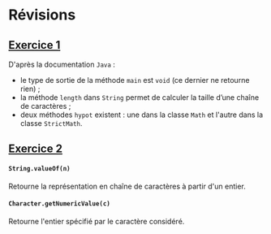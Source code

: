 # Révisions

## [Exercice 1](Exercice1.java)
D'après la documentation `Java` :
- le type de sortie de la méthode `main` est `void` (ce dernier ne retourne rien) ;
- la méthode `length` dans `String` permet de calculer la taille d’une chaîne de caractères ;
- deux méthodes `hypot` existent : une dans la classe `Math` et l'autre dans la classe `StrictMath`.

## [Exercice 2](Exercice2.java)
#### `String.valueOf(n)`
Retourne la représentation en chaîne de caractères à partir d'un entier.
#### `Character.getNumericValue(c)`
Retourne l'entier spécifié par le caractère considéré.